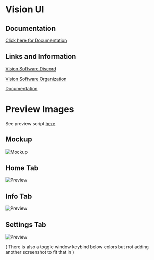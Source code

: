 # Vision UI


## Documentation

[Click here for Documentation][Docs]

## Links and Information

[Vision Software Discord][discord]

[Vision Software Organization][organization]

[Documentation][Docs]


# Preview Images
See preview script [here][Preview]

## Mockup
<img align="center" alt="Mockup" src = "https://i.vgy.me/2khv7e.png" />

## Home Tab
<img align="center" alt="Preview" src="https://i.imgur.com/O9qefKJ.png" />

## Info Tab
<img align="center" alt="Preview" src="https://i.imgur.com/gWu7AXU.png" />

## Settings Tab
<img align="center" alt="Preview" src="https://i.imgur.com/tW9qUkh.png" />


( There is also a toggle window keybind below colors but not adding another screenshot to fit that in )

[organization]: https://github.com/Vision-Software-LLC
[discord]: https://discord.gg/u4PuaThj3j
[Docs]: https://github.com/Vision-Software-LLC/Vision-UI/blob/main/Documentation.md
[Preview]: https://raw.githubusercontent.com/Vision-Software-LLC/Vision-UI/main/preview%20script
